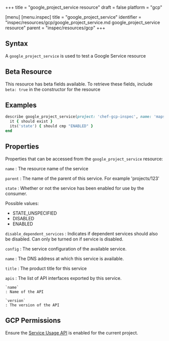 +++
title = "google_project_service resource"
draft = false
platform = "gcp"

[menu]
  [menu.inspec]
    title = "google_project_service"
    identifier = "inspec/resources/gcp/google_project_service.md google_project_service resource"
    parent = "inspec/resources/gcp"
+++

## Syntax

A `google_project_service` is used to test a Google Service resource

## Beta Resource

This resource has beta fields available. To retrieve these fields, include `beta: true` in the constructor for the resource

## Examples

```ruby
describe google_project_service(project: 'chef-gcp-inspec', name: 'maps-android-backend.googleapis.com') do
  it { should exist }
  its('state') { should cmp "ENABLED" }
end
```

## Properties

Properties that can be accessed from the `google_project_service` resource:

`name`
: The resource name of the service

`parent`
: The name of the parent of this service. For example 'projects/123'

`state`
: Whether or not the service has been enabled for use by the consumer.

  Possible values:

  - STATE_UNSPECIFIED
  - DISABLED
  - ENABLED

`disable_dependent_services`
: Indicates if dependent services should also be disabled. Can only be turned on if service is disabled.

`config`
: The service configuration of the available service.

  `name`
  : The DNS address at which this service is available.

  `title`
  : The product title for this service

  `apis`
  : The list of API interfaces exported by this service.

    `name`
    : Name of the API

    `version`
    : The version of the API

## GCP Permissions

Ensure the [Service Usage API](https://console.cloud.google.com/apis/library/serviceusage.googleapis.com/) is enabled for the current project.
